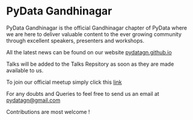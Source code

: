 # PyData Gandhinagar 

PyData Gandhinagar is the official Gandhinagar chapter of PyData where we are here to deliver valuable content to the ever growing community through excellent speakers, presenters and workshops.

All the latest news can be found on our website [pydatagn.github.io](https://pydatagn.github.io/)

Talks will be added to the Talks Repsitory as soon as they are made available to us.

To join our official meetup simply click this [link](https://www.meetup.com/PyData-Gandhinagar/) 

For any doubts and Queries to feel free to send us an email at [pydatagn@gmail.com](pydatagn@gmail.com)


Contributions are most welcome ! 








